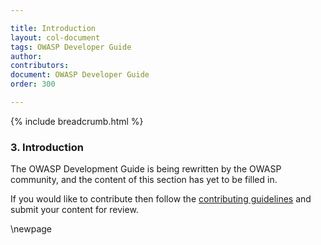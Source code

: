 ```yaml
---

title: Introduction
layout: col-document
tags: OWASP Developer Guide
author:
contributors:
document: OWASP Developer Guide
order: 300

---
```


{% include breadcrumb.html %}

### 3. Introduction

The OWASP Development Guide is being rewritten by the OWASP community,
and the content of this section has yet to be filled in.

If you would like to contribute then follow the [contributing guidelines][contribute]
and submit your content for review.

[contribute]: https://github.com/OWASP/www-project-developer-guide/blob/main/contributing.md

\newpage
